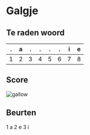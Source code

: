 # Galgje

## Te raden woord

|.|a|.|.|.|.|i|e|
|-|-|-|-|-|-|-|-|
|1|2|3|4|5|6|7|8|

## Score
![gallow](./images/1.png)

## Beurten

1 a
2 e
3 i